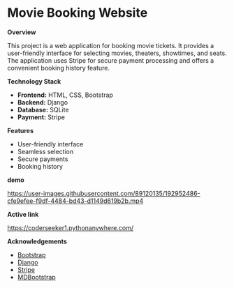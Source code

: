 # Movie Booking Website

**Overview**

This project is a web application for booking movie tickets. It provides a user-friendly interface for selecting movies, theaters, showtimes, and seats. The application uses Stripe for secure payment processing and offers a convenient booking history feature.

**Technology Stack**

* **Frontend:** HTML, CSS, Bootstrap
* **Backend:** Django
* **Database:** SQLite
* **Payment:** Stripe

**Features**

* User-friendly interface
* Seamless selection
* Secure payments
* Booking history

**demo**

https://user-images.githubusercontent.com/89120135/192952486-cfe9efee-f9df-4484-bd43-d1149d619b2b.mp4

**Active link**

https://coderseeker1.pythonanywhere.com/

**Acknowledgements**

 - [Bootstrap](https://getbootstrap.com/docs/5.0/getting-started/introduction/)
 - [Django](https://docs.djangoproject.com/)
 - [Stripe](https://stripe.com/)
 - [MDBootstrap](https://mdbootstrap.com/)


